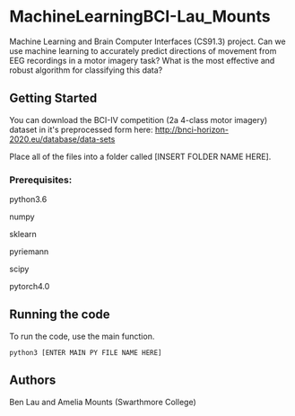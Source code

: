 # MachineLearningBCI-Lau_Mounts
Machine Learning and Brain Computer Interfaces (CS91.3) project. Can we use machine learning to accurately predict directions of movement from EEG recordings in a motor imagery task? What is the most effective and robust algorithm for classifying this data?


## Getting Started

You can download the BCI-IV competition (2a 4-class motor imagery) dataset in it's preprocessed form here: http://bnci-horizon-2020.eu/database/data-sets

Place all of the files into a folder called [INSERT FOLDER NAME HERE].

### Prerequisites:
python3.6

numpy

sklearn

pyriemann

scipy

pytorch4.0


## Running the code

To run the code, use the main function.

```
python3 [ENTER MAIN PY FILE NAME HERE]
```


## Authors

Ben Lau and Amelia Mounts (Swarthmore College)
